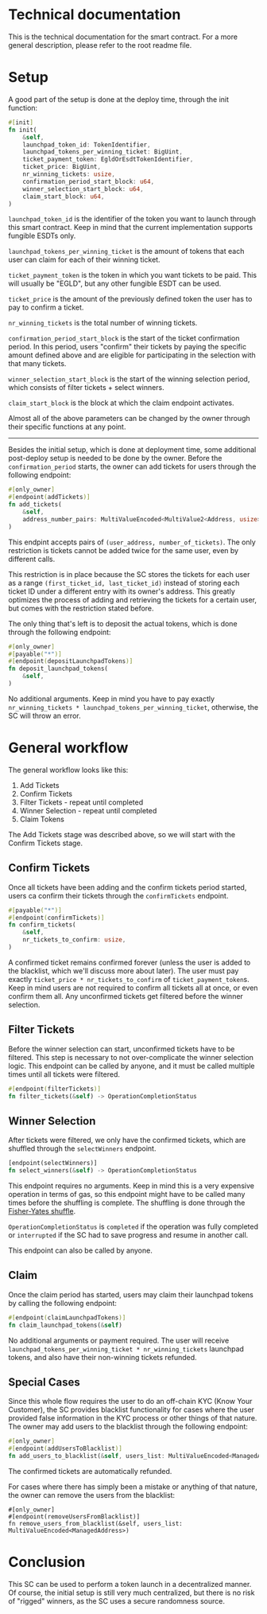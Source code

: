 # Technical documentation

This is the technical documentation for the smart contract. For a more general description, please refer to the root readme file.  

# Setup

A good part of the setup is done at the deploy time, through the init function:
```rust
#[init]
fn init(
    &self,
    launchpad_token_id: TokenIdentifier,
    launchpad_tokens_per_winning_ticket: BigUint,
    ticket_payment_token: EgldOrEsdtTokenIdentifier,
    ticket_price: BigUint,
    nr_winning_tickets: usize,
    confirmation_period_start_block: u64,
    winner_selection_start_block: u64,
    claim_start_block: u64,
)
```

`launchpad_token_id` is the identifier of the token you want to launch through this smart contract. Keep in mind that the current implementation supports fungible ESDTs only.  

`launchpad_tokens_per_winning_ticket` is the amount of tokens that each user can claim for each of their winning ticket.  

`ticket_payment_token` is the token in which you want tickets to be paid. This will usually be "EGLD", but any other fungible ESDT can be used.  

`ticket_price` is the amount of the previously defined token the user has to pay to confirm a ticket.  

`nr_winning_tickets` is the total number of winning tickets.  

`confirmation_period_start_block` is the start of the ticket confirmation period. In this period, users "confirm" their tickets by paying the specific amount defined above and are eligible for participating in the selection with that many tickets.

`winner_selection_start_block` is the start of the winning selection period, which consists of filter tickets + select winners.

`claim_start_block` is the block at which the claim endpoint activates.  

Almost all of the above parameters can be changed by the owner through their specific functions at any point.  

***

Besides the initial setup, which is done at deployment time, some additional post-deploy setup is needed to be done by the owner. Before the `confirmation_period` starts, the owner can add tickets for users through the following endpoint:
```rust
#[only_owner]
#[endpoint(addTickets)]
fn add_tickets(
    &self,
    address_number_pairs: MultiValueEncoded<MultiValue2<Address, usize>>,
) 
```

This endpint accepts pairs of `(user_address, number_of_tickets)`. The only restriction is tickets cannot be added twice for the same user, even by different calls.  

This restriction is in place because the SC stores the tickets for each user as a range `(first_ticket_id, last_ticket_id)` instead of storing each ticket ID under a different entry with its owner's address. This greatly optimizes the process of adding and retrieving the tickets for a certain user, but comes with the restriction stated before.  

The only thing that's left is to deposit the actual tokens, which is done through the following endpoint:
```rust
#[only_owner]
#[payable("*")]
#[endpoint(depositLaunchpadTokens)]
fn deposit_launchpad_tokens(
    &self,
) 
```

No additional arguments. Keep in mind you have to pay exactly `nr_winning_tickets * launchpad_tokens_per_winning_ticket`, otherwise, the SC will throw an error.  

# General workflow

The general workflow looks like this:
1) Add Tickets
2) Confirm Tickets
3) Filter Tickets - repeat until completed
4) Winner Selection - repeat until completed
5) Claim Tokens

The Add Tickets stage was described above, so we will start with the Confirm Tickets stage.

## Confirm Tickets

Once all tickets have been adding and the confirm tickets period started, users ca confirm their tickets through the `confirmTickets` endpoint.
```rust
#[payable("*")]
#[endpoint(confirmTickets)]
fn confirm_tickets(
    &self,
    nr_tickets_to_confirm: usize,
) 
```

A confirmed ticket remains confirmed forever (unless the user is added to the blacklist, which we'll discuss more about later). The user must pay exactly `ticket_price * nr_tickets_to_confirm` of `ticket_payment_token`s. Keep in mind users are not required to confirm all tickets all at once, or even confirm them all. Any unconfirmed tickets get filtered before the winner selection.

## Filter Tickets

Before the winner selection can start, unconfirmed tickets have to be filtered. This step is necessary to not over-complicate the winner selection logic. This endpoint can be called by anyone, and it must be called multiple times until all tickets were filtered.

```rust
#[endpoint(filterTickets)]
fn filter_tickets(&self) -> OperationCompletionStatus
```

## Winner Selection

After tickets were filtered, we only have the confirmed tickets, which are shuffled through the `selectWinners` endpoint.

```rust
[endpoint(selectWinners)]
fn select_winners(&self) -> OperationCompletionStatus
```

This endpoint requires no arguments. Keep in mind this is a very expensive operation in terms of gas, so this endpoint might have to be called many times before the shuffling is complete. The shuffling is done through the [Fisher-Yates shuffle](https://en.wikipedia.org/wiki/Fisher%E2%80%93Yates_shuffle).  

`OperationCompletionStatus` is `completed` if the operation was fully completed or `interrupted` if the SC had to save progress and resume in another call.  

This endpoint can also be called by anyone.

## Claim

Once the claim period has started, users may claim their launchpad tokens by calling the following endpoint:
```rust
#[endpoint(claimLaunchpadTokens)]
fn claim_launchpad_tokens(&self) 
```

No additional arguments or payment required. The user will receive `launchpad_tokens_per_winning_ticket * nr_winning_tickets` launchpad tokens, and also have their non-winning tickets refunded.

## Special Cases

Since this whole flow requires the user to do an off-chain KYC (Know Your Customer), the SC provides blacklist functionality for cases where the user provided false information in the KYC process or other things of that nature. The owner may add users to the blacklist through the following endpoint:
```rust
#[only_owner]
#[endpoint(addUsersToBlacklist)]
fn add_users_to_blacklist(&self, users_list: MultiValueEncoded<ManagedAddress>)
```

The confirmed tickets are automatically refunded.

For cases where there has simply been a mistake or anything of that nature, the owner can remove the users from the blacklist:
```
#[only_owner]
#[endpoint(removeUsersFromBlacklist)]
fn remove_users_from_blacklist(&self, users_list: MultiValueEncoded<ManagedAddress>)
```

# Conclusion

This SC can be used to perform a token launch in a decentralized manner. Of course, the initial setup is still very much centralized, but there is no risk of "rigged" winners, as the SC uses a secure randomness source.  
